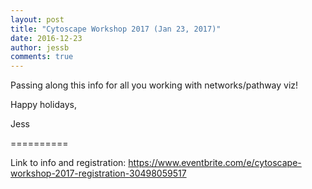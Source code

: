 ```yaml
---
layout: post
title: "Cytoscape Workshop 2017 (Jan 23, 2017)"
date: 2016-12-23
author: jessb
comments: true
---
```

Passing along this info for all you working with networks/pathway viz!

Happy holidays,

Jess

==========

Link to info and registration:
<https://www.eventbrite.com/e/cytoscape-workshop-2017-registration-30498059517>

